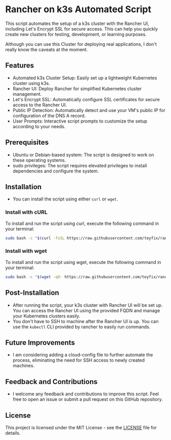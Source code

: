 # Rancher on k3s Automated Script

This script automates the setup of a k3s cluster with the Rancher UI, including Let's Encrypt SSL for secure access. This can help you quickly create new clusters for testing, development, or learning purposes.

Although you can use this Cluster for deploying real applications, I don't really know the caveats at the moment.

## Features

- Automated k3s Cluster Setup: Easily set up a lightweight Kubernetes cluster using k3s.
- Rancher UI: Deploy Rancher for simplified Kubernetes cluster management.
- Let's Encrypt SSL: Automatically configure SSL certificates for secure access to the Rancher UI.
- Public IP Detection: Automatically detect and use your VM's public IP for configuration of the DNS A record.
- User Prompts: Interactive script prompts to customize the setup according to your needs.

## Prerequisites

- Ubuntu or Debian-based system: The script is designed to work on these operating systems.
- sudo privileges: The script requires elevated privileges to install dependencies and configure the system.

## Installation

- You can install the script using either `curl` or `wget`.

### Install with cURL

To install and run the script using curl, execute the following command in your terminal:

```sh
sudo bash -c "$(curl -fsSL https://raw.githubusercontent.com/teyfix/rancher/25d97e1268648a92888b757527e9614b74e1673e/install.sh)"
```

### Install with wget

To install and run the script using wget, execute the following command in your terminal:

```sh
sudo bash -c "$(wget -qO- https://raw.githubusercontent.com/teyfix/rancher/25d97e1268648a92888b757527e9614b74e1673e/install.sh)"
```

## Post-Installation

- After running the script, your k3s cluster with Rancher UI will be set up. You can access the Rancher UI using the provided FQDN and manage your Kubernetes clusters easily.
- You don't have to SSH to machine after the Rancher UI is up. You can use the `kubectl` CLI provided by rancher to easily run commands.

## Future Improvements

- I am considering adding a cloud-config file to further automate the process, eliminating the need for SSH access to newly created machines.

## Feedback and Contributions

- I welcome any feedback and contributions to improve this script. Feel free to open an issue or submit a pull request on this GitHub repository.

## License

This project is licensed under the MIT License - see the [LICENSE](LICENSE) file for details.

